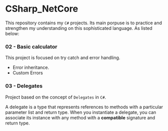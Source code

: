 # CSharp_NetCore

This repository contains my `C#` projects. Its main porpuse is to practice and strengthen my understanding on this sophisticated language.
As listed below:

### 02 - Basic calculator

This project is focused on try catch and error handling.
- Error inheritance.
- Custom Errors

### 03 - Delegates

Project based on the concept of `Delegates` in `C#`.

A delegate is a type that represents references to methods with a particular parameter list and return type.
When you instantiate a delegate, you can associate its instance with any method with a **compatible** signature and return type.